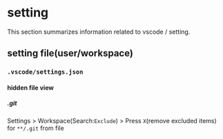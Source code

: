 # setting

This section summarizes information related to vscode / setting.

## setting file(user/workspace)

### `.vscode/settings.json`

#### hidden file view

##### .git

Settings > Workspace(Search:`Exclude`) > Press `X`(remove excluded items) for `**/.git` from file
